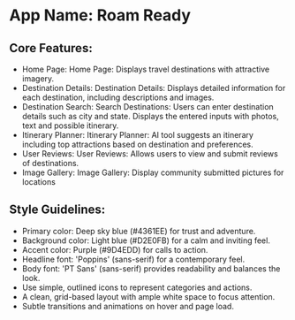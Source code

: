 # **App Name**: Roam Ready

## Core Features:

- Home Page: Home Page: Displays travel destinations with attractive imagery.
- Destination Details: Destination Details: Displays detailed information for each destination, including descriptions and images.
- Destination Search: Search Destinations: Users can enter destination details such as city and state. Displays the entered inputs with photos, text and possible itinerary.
- Itinerary Planner: Itinerary Planner: AI tool suggests an itinerary including top attractions based on destination and preferences.
- User Reviews: User Reviews: Allows users to view and submit reviews of destinations.
- Image Gallery: Image Gallery: Display community submitted pictures for locations

## Style Guidelines:

- Primary color: Deep sky blue (#4361EE) for trust and adventure.
- Background color: Light blue (#D2E0FB) for a calm and inviting feel.
- Accent color: Purple (#9D4EDD) for calls to action.
- Headline font: 'Poppins' (sans-serif) for a contemporary feel.
- Body font: 'PT Sans' (sans-serif) provides readability and balances the look.
- Use simple, outlined icons to represent categories and actions.
- A clean, grid-based layout with ample white space to focus attention.
- Subtle transitions and animations on hover and page load.